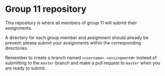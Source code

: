 # Group 11 repository

This repository is where all members of group 11 will submit
their assignments.

A directory for each group member and assignment should already be
present: please submit your assignments within the corresponding
directories.

Remember to create a branch named `<username>-<assingment#>` instead
of submitting to the `master` branch and make a pull request to
`master` when you are ready to submit.
